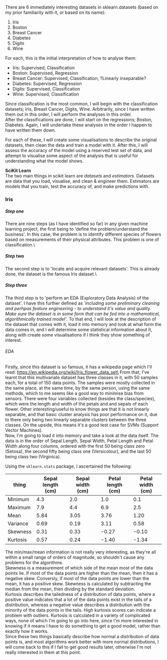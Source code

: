 There are 6 immediately interesting datasets in sklearn.datasets (based on my prior familiarity with it, or based on its name): 
1. Iris
2. Boston
3. Breast Cancer
4. Diabetes
5. Digits
6. Wine

For each, this is the initial interpretation of how to analyse them: 
* Iris: Supervised, Classification
* Boston: Supervised, Regression
* Breast Cancer: Supervised, Classification, ?Linearly inseparable?
* Diabetes: Supervised, Regression
* Digits: Supervised, Classification
* Wine: Supervised, Classification

Since classification is the most common, I will begin with the classification datasets; Iris, Breast Cancer, Digits, Wine. Arbitrarily, since I have written them out in this order, I will perform the analyses in this order.\
After the classifications are done, I will start on the regressions; Boston, Diabetes. Again, I will undertake these analyses in the order I happen to have written them down. 

For each of these, I will create some visualisations to describe the original datasets, then clean the data and train a model with it. After this, I will assess the accuracy of the model using a reserved test set of data, and attempt to visualise some aspect of the analysis that is useful for understanding what the model shows. 

**SciKit Learn**\
The two main things in scikit learn are _datasets_ and _estimators_. 
Datasets are data that you load, visualise, and clean & engineer them. 
Estimators are models that you train, test the accuracy of, and make predictions with. 


### Iris
##### Step one
There are nine steps (as I have identified so far) in any given machine learning project, the first being to 'define the problem/understand the business'. In this case, the problem is to identify different species of flowers based on measurements of their physical attributes. This problem is one of classification.\
##### Step two
The second step is to 'locate and acquire relevant datasets'. This is already done, the dataset is the famous Iris dataset.\
##### Step three
The third step is to 'perform an EDA (Exploratory Data Analysis) of the dataset'. I have this further defined as _'including some preliminary cleaning and perhpas feature engineering - to understand it's value and quality. Make sure the dataset is in some form that can be fed into a mathematical, algorithmically trained model'_. To that end, I will look at the description of the dataset that comes with it, load it into memory and look at what form the data comes in, and I will determine some statistical information about it, along with create some visualisations if I think they show something of interest.
###### EDA
Firstly, since this dataset is so famous, it has a wikipedia page which I'll read: https://en.wikipedia.org/wiki/Iris_flower_data_set\
From that, I've learnt that this multivariate dataset has three classes in it, with 50 samples each, for a total of 150 data points. The samples were mostly collected in the same place, at the same time, by the same person, using the same methods, which to me seems like a good way to minimise bias from sensors. There were four variables collected (besides the class/species), which were the length and width of the petals and and sepals of each flower. Other interesting/useful to know things are that it is not linearly separable, and that basic cluster analysis has poor performance on it, due to there only being two linearly separable clusters between the three classes. On the upside, this means it's a good test case for SVMs (Support Vector Machines).\
Now, I'm going to load it into memory and take a look at the data itself. 
The data is in the order of Sepal Length, Sepal Width, Petal Length and Petal Width along four columns, ordered with the first 50 being class zero (Setosa), the second fifty being class one (Versicolour), and the last 50 being class two (Virginica).

Using the `sklearn.stats` package, I ascertained the following:

thing | Sepal length (cm) | Sepal width (cm) | Petal length (cm) | Petal width (cm)
 --- | --- | --- | --- | --- 
Minimum | 4.3 | 2.0 | 1.0 | 0.1
Maximum | 7.9 | 4.4 | 6.9 | 2.5
Mean | 5.84 | 3.05 | 3.76 | 1.20
Variance | 0.69 | 0.19 |  3.11 |  0.58
Skewness | 0.31 | 0.33 | -0.27 | -0.10
Kurtosis | 0.57 | 0.24 | -1.40 | -1.34

The min/max/mean information is not really very interesting, as they're all within a small range of orders of magnitude, so shouldn't cause any problems for the algorithms. \
Skewness is a measurement of which side of the mean most of the data points lie. If most of the data points are higher than the mean, then it has a negative skew. Conversly, if most of the data points are lower than the mean, it has a positive skew. Skewness is calculated by subtracting the median from the mean, then dividing by the standard deviation. \
Kurtosis describes the tailedness of a distribution of data points, where a positive value indicates that a lot of the data points exist in the tails of a distribution, whereas a negative value describes a distribution with the minority of the data points in the tails. High kurtosis scores can indicate a problem with outliers. Kurtosis is calculated in a variety of complicated ways, none of which I'm going to go into here, since I'm more interested in knowing if it means I have to do something to get a good model, rather than exactly how it works. \
Since these two things basically describe how normal a distribution of data points is, and most algorithms work better with more normal distributions, I will come back to this if I fail to get good results later, otherwise I'm not really interested in them at this point.

